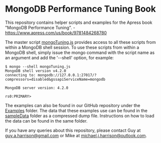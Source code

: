 # MongoDB Performance Tuning Book

This repository contains helper scripts and examples for the Apress book "MongoDB Performance Tuning". - https://www.apress.com/us/book/9781484268780 


The master script [mongoTuning.js](mongoTuning.js) provides access to all these scripts from within a MongoDB shell session.  To use these scripts from within a MongoDB shell, simply issue the mongo command with the script name as an argument and add the '--shell' option, for example:
```
$ mongo --shell mongoTuning.js
MongoDB shell version v4.2.0
connecting to: mongodb://127.0.0.1:27017/?compressors=disabled&gssapiServiceName=mongodb
 
MongoDB server version: 4.2.0

rs0:PRIMARY>
```

The examples can also be found in our GitHub repository under the [Examples](Examples) folder.  The data that these examples use can be found in the [sampleData](sampleData) folder as a compressed dump file.  Instructions on how to load the data can be found in the same folder. 

If you have any queries about this repository, please contact Guy at <guy.a.harrison@gmail.com> or Mike at <michael.j.harrison@outlook.com>.

